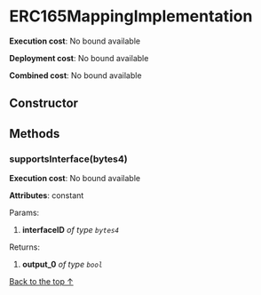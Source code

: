 # ERC165MappingImplementation


**Execution cost**: No bound available

**Deployment cost**: No bound available

**Combined cost**: No bound available

## Constructor






## Methods
### supportsInterface(bytes4)


**Execution cost**: No bound available

**Attributes**: constant


Params:

1. **interfaceID** *of type `bytes4`*

Returns:


1. **output_0** *of type `bool`*

[Back to the top ↑](#erc165mappingimplementation)
